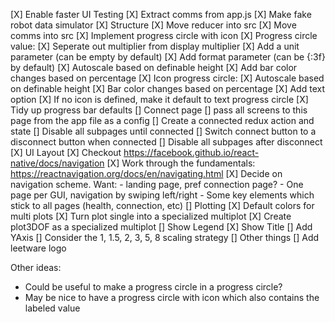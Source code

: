 [X] Enable faster UI Testing
  [X] Extract comms from app.js
  [X] Make fake robot data simulator
[X] Structure
  [X] Move reducer into src
  [X] Move comms into src
[X] Implement progress circle with icon
[X] Progress circle value:
  [X] Seperate out multiplier from display multiplier
  [X] Add a unit parameter (can be empty by default)
  [X] Add format parameter (can be {:3f} by default)
  [X] Autoscale based on definable height
  [X] Add bar color changes based on percentage
[X] Icon progress circle:
  [X] Autoscale based on definable height
  [X] Bar color changes based on percentage
  [X] Add text option
  [X] If no icon is defined, make it default to text progress circle
  [X] Tidy up progress bar defaults
[] Connect page
  [] pass all screens to this page from the app file as a config
  [] Create a connected redux action and state
  [] Disable all subpages until connected
  [] Switch connect button to a disconnect button when connected
  [] Disable all subpages after disconnect
[X] UI Layout
  [X] Checkout https://facebook.github.io/react-native/docs/navigation
  [X] Work through the fundamentals: https://reactnavigation.org/docs/en/navigating.html
  [X] Decide on navigation scheme. Want:
    - landing page, pref connection page?
    - One page per GUI, navigation by swiping left/right
    - Some key elements which stick to all pages (health, connection, etc)
[] Plotting
  [X] Default colors for multi plots
  [X] Turn plot single into a specialized multiplot
  [X] Create plot3DOF as a specialized multiplot
  [] Show Legend
  [X] Show Title
  [] Add YAxis
  [] Consider the 1, 1.5, 2, 3, 5, 8 scaling strategy
[] Other things
  [] Add leetware logo


Other ideas:
  * Could be useful to make a progress circle in a progress circle?
  * May be nice to have a progress circle with icon which also contains the
  labeled value

